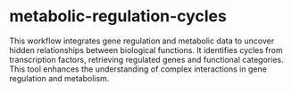 # metabolic-regulation-cycles
This workflow integrates gene regulation and metabolic data to uncover hidden relationships between biological functions. It identifies cycles from transcription factors, retrieving regulated genes and functional categories. This tool enhances the understanding of complex interactions in gene regulation and metabolism.
